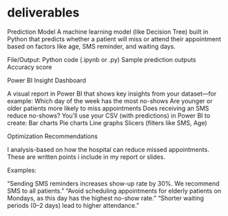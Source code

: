 # deliverables
Prediction Model
A machine learning model (like Decision Tree) built in Python that predicts whether a patient will miss or attend their appointment based on factors like age, SMS reminder, and waiting days.

File/Output:
Python code (.ipynb or .py)
Sample prediction outputs
Accuracy score

Power BI Insight Dashboard

A visual report in Power BI that shows key insights from your dataset—for example:
Which day of the week has the most no-shows
Are younger or older patients more likely to miss appointments
Does receiving an SMS reduce no-shows?
You’ll use your CSV (with predictions) in Power BI to create:
Bar charts
Pie charts
Line graphs
Slicers (filters like SMS, Age)

Optimization Recommendations

I analysis-based  on how the hospital can reduce missed appointments. These are written points i include in my report or slides.

Examples:

“Sending SMS reminders increases show-up rate by 30%. We recommend SMS to all patients.”
“Avoid scheduling appointments for elderly patients on Mondays, as this day has the highest no-show rate.”
“Shorter waiting periods (0–2 days) lead to higher attendance.”
